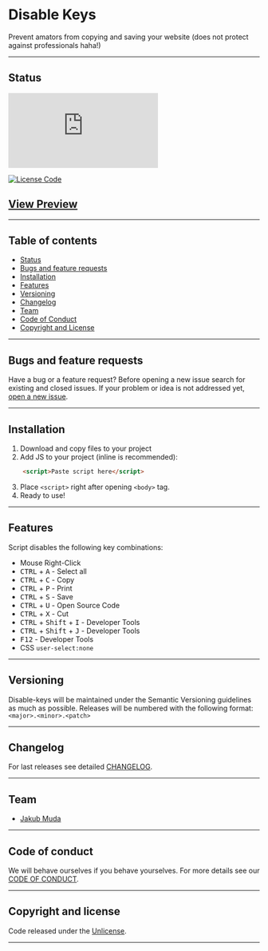 # Disable Keys
Prevent amators from copying and saving your website (does not protect against professionals haha!)


********************************************************************************
## Status


[![JS gzip size](https://img.badgesize.io/the-muda-organization/disable-keys/master/1.0.0/disable-keys.min.js?compression=gzip&label=JS+gzip+size)](https://github.com/the-muda-organization/disable-keys/blob/master/1.0.0/disable-keys.min.js)

[![License Code](https://poser.pugx.org/the-muda-organization/disable-keys/license)](https://packagist.org/packages/the-muda-organization/disable-keys)


## [View Preview](https://rawcdn.githack.com/the-muda-organization/disable-keys/a165a2650e771d81d074019f216fbd1674a50326/DEMO.html)


********************************************************************************
## Table of contents
- [Status](#status)
- [Bugs and feature requests](#bugs-and-feature-requests)
- [Installation](#installation)
- [Features](#features)
- [Versioning](#versioning)
- [Changelog](#changelog)
- [Team](#team)
- [Code of Conduct](#code-of-conduct)
- [Copyright and License](#copyright-and-license)


********************************************************************************
## Bugs and feature requests
Have a bug or a feature request? Before opening a new issue search for existing and closed issues. If your problem or idea is not addressed yet, [open a new issue](https://github.com/the-muda-organization/disable-keys/issues/new).


********************************************************************************
## Installation

1. Download and copy files to your project
2. Add JS to your project (inline is recommended):
```html
    <script>Paste script here</script>
```
3. Place `<script>` right after opening `<body>` tag.
4. Ready to use!


********************************************************************************
## Features

Script disables the following key combinations:
- Mouse Right-Click
- <kbd>CTRL</kbd> + <kbd>A</kbd> - Select all
- <kbd>CTRL</kbd> + <kbd>C</kbd> - Copy
- <kbd>CTRL</kbd> + <kbd>P</kbd> - Print
- <kbd>CTRL</kbd> + <kbd>S</kbd> - Save
- <kbd>CTRL</kbd> + <kbd>U</kbd> - Open Source Code
- <kbd>CTRL</kbd> + <kbd>X</kbd> - Cut
- <kbd>CTRL</kbd> + <kbd>Shift</kbd> + <kbd>I</kbd> - Developer Tools
- <kbd>CTRL</kbd> + <kbd>Shift</kbd> + <kbd>J</kbd> - Developer Tools
- <kbd>F12</kbd> - Developer Tools
- CSS `user-select:none`


********************************************************************************
## Versioning
Disable-keys will be maintained under the Semantic Versioning guidelines as much as possible. Releases will be numbered with the following format:
```<major>.<minor>.<patch>```


********************************************************************************
## Changelog
For last releases see detailed [CHANGELOG](https://github.com/the-muda-organization/disable-keys/blob/master/CHANGELOG.md).


********************************************************************************
## Team
-  [Jakub Muda](https://github.com/jakubmuda)


********************************************************************************
## Code of conduct
We will behave ourselves if you behave yourselves. For more details see our
[CODE OF CONDUCT](https://github.com/the-muda-organization/disable-keys/blob/master/CODE_OF_CONDUCT.md).


********************************************************************************
## Copyright and license
Code released under the [Unlicense](https://github.com/the-muda-organization/disable-keys/blob/master/UNLICENSE).


********************************************************************************
